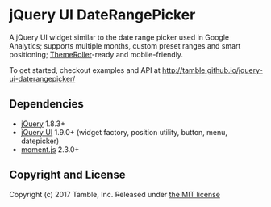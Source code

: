 # jQuery UI DateRangePicker

A jQuery UI widget similar to the date range picker used in Google Analytics;
supports multiple months, custom preset ranges and smart positioning;
[ThemeRoller](http://jqueryui.com/themeroller/)-ready and mobile-friendly.

To get started, checkout examples and API at http://tamble.github.io/jquery-ui-daterangepicker/

## Dependencies

 - [jQuery](http://jquery.com/) 1.8.3+
 - [jQuery UI](http://jqueryui.com/) 1.9.0+ (widget factory, position utility, button, menu, datepicker)
 - [moment.js](http://momentjs.com) 2.3.0+

## Copyright and License

Copyright (c) 2017 Tamble, Inc.
Released under [the MIT license](LICENSE.txt)
